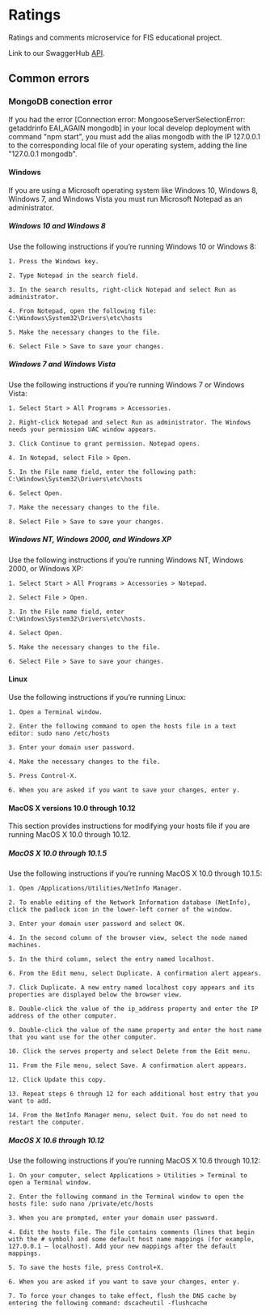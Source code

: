 # Ratings
Ratings and comments microservice for FIS educational project.

Link to our SwaggerHub [API](https://app.swaggerhub.com/apis/emiliacoleto/Microservicio-Valoracion/1.0.0).

## Common errors

### MongoDB conection error

If you had the error [Connection error: MongooseServerSelectionError: getaddrinfo EAI_AGAIN mongodb] in your local develop deployment with command "npm start", you must add the alias mongodb with the IP 127.0.0.1 to the corresponding local file of your operating system, adding the line "127.0.0.1     mongodb".

#### Windows

If you are using a Microsoft operating system like Windows 10, Windows 8, Windows 7, and Windows Vista you must run Microsoft Notepad as an administrator.

##### Windows 10 and Windows 8

Use the following instructions if you’re running Windows 10 or Windows 8:

    1. Press the Windows key.

    2. Type Notepad in the search field.

    3. In the search results, right-click Notepad and select Run as administrator.

    4. From Notepad, open the following file: C:\Windows\System32\Drivers\etc\hosts

    5. Make the necessary changes to the file.

    6. Select File > Save to save your changes.

##### Windows 7 and Windows Vista

Use the following instructions if you’re running Windows 7 or Windows Vista:

    1. Select Start > All Programs > Accessories.

    2. Right-click Notepad and select Run as administrator. The Windows needs your permission UAC window appears.

    3. Click Continue to grant permission. Notepad opens.

    4. In Notepad, select File > Open.

    5. In the File name field, enter the following path: C:\Windows\System32\Drivers\etc\hosts

    6. Select Open.

    7. Make the necessary changes to the file.

    8. Select File > Save to save your changes.

##### Windows NT, Windows 2000, and Windows XP

Use the following instructions if you’re running Windows NT, Windows 2000, or Windows XP:

    1. Select Start > All Programs > Accessories > Notepad.
    
    2. Select File > Open.
    
    3. In the File name field, enter C:\Windows\System32\Drivers\etc\hosts.
    
    4. Select Open.
    
    5. Make the necessary changes to the file.
    
    6. Select File > Save to save your changes.

#### Linux

Use the following instructions if you’re running Linux:

    1. Open a Terminal window.

    2. Enter the following command to open the hosts file in a text editor: sudo nano /etc/hosts

    3. Enter your domain user password.

    4. Make the necessary changes to the file.

    5. Press Control-X.

    6. When you are asked if you want to save your changes, enter y.
    
#### MacOS X versions 10.0 through 10.12
This section provides instructions for modifying your hosts file if you are running MacOS X 10.0 through 10.12.

##### MacOS X 10.0 through 10.1.5

Use the following instructions if you’re running MacOS X 10.0 through 10.1.5:

    1. Open /Applications/Utilities/NetInfo Manager.

    2. To enable editing of the Network Information database (NetInfo), click the padlock icon in the lower-left corner of the window.

    3. Enter your domain user password and select OK.

    4. In the second column of the browser view, select the node named machines.

    5. In the third column, select the entry named localhost.

    6. From the Edit menu, select Duplicate. A confirmation alert appears.

    7. Click Duplicate. A new entry named localhost copy appears and its properties are displayed below the browser view.

    8. Double-click the value of the ip_address property and enter the IP address of the other computer.

    9. Double-click the value of the name property and enter the host name that you want use for the other computer.

    10. Click the serves property and select Delete from the Edit menu.

    11. From the File menu, select Save. A confirmation alert appears.

    12. Click Update this copy.

    13. Repeat steps 6 through 12 for each additional host entry that you want to add.

    14. From the NetInfo Manager menu, select Quit. You do not need to restart the computer.

##### MacOS X 10.6 through 10.12

Use the following instructions if you’re running MacOS X 10.6 through 10.12:

    1. On your computer, select Applications > Utilities > Terminal to open a Terminal window.

    2. Enter the following command in the Terminal window to open the hosts file: sudo nano /private/etc/hosts

    3. When you are prompted, enter your domain user password.

    4. Edit the hosts file. The file contains comments (lines that begin with the # symbol) and some default host name mappings (for example, 127.0.0.1 – localhost). Add your new mappings after the default mappings.

    5. To save the hosts file, press Control+X.

    6. When you are asked if you want to save your changes, enter y.

    7. To force your changes to take effect, flush the DNS cache by entering the following command: dscacheutil -flushcache
